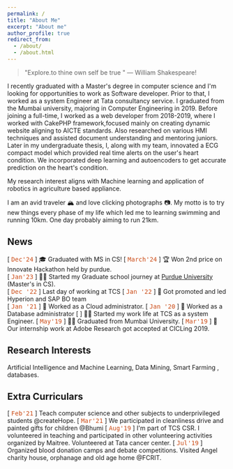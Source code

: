 ```yaml
---
permalink: /
title: "About Me"
excerpt: "About me"
author_profile: true
redirect_from: 
  - /about/
  - /about.html
---
```


> "Explore.<span style="font-style: normal">to thine own self be true </span>" ― William Shakespeare!

I recently graduated with a Master's degree in computer science and I'm looking for opportunities to work as Software developer. Prior to that, I worked as a system Engineer at Tata consultancy service. I graduated from the Mumbai university,  majoring in Computer Engineering in 2019. Before joining a full-time, I worked as a web developer from 2018-2019, where I worked with CakePHP framework,focused mainly on creating dynamic website aligning to AICTE standards. Also researched on various HMI techniques and assisted document understanding and mentoring juniors. Later in my undergraduate thesis, I, along with my team, innovated a ECG compact model which provided real time alerts on the user's heart condition. We incorporated deep learning and autoencoders to get accurate prediction on the heart's condition.

My research interest aligns with Machine learning and application of robotics in agriculture based appliance. 

I am an avid traveler 🏔 and love clicking photographs 📷. 
My motto is to try new things every phase of my life which led me to learning swimming and running 10km. One day probably aiming to run 21km.

<!-- monospace in html, ref: https://www.w3schools.com/tags/tag_tt.asp -->

News
------

[ <span style="font-family:'Lucida Console', monospace;color: #cb4b16;">Dec'24</span> ] 🎓 Graduated with MS in CS!
[ <span style="font-family:'Lucida Console', monospace;color: #cb4b16;">March'24</span> ] 🏆 Won 2nd price on Innovate Hackathon held by purdue.   
[ <span style="font-family:'Lucida Console', monospace;color: #cb4b16;">Jan'23</span> ] 🧑‍🏫 Started my Graduate school journey at [Purdue University](https://purdue.edu/) (Master's in CS).  
[ <span style="font-family:'Lucida Console', monospace;color: #cb4b16;">Dec '22</span> ] Last day of working at TCS
[ <span style="font-family:'Lucida Console', monospace;color: #cb4b16;">Jan '22</span> ] 🎉 Got promoted and led Hyperion and SAP BO team  
[ <span style="font-family:'Lucida Console', monospace;color: #cb4b16;">Jan '21</span> ] 🎉 Worked as a Cloud administrator.
[ <span style="font-family:'Lucida Console', monospace;color: #cb4b16;">Jan '20</span> ] 🎉 Worked as a Database administrator
[ <span style="font-family:'Lucida Console', monospace;color: #cb4b16;"></span> ] 🧑‍💻 Started my work life at TCS as a system Engineer.
[ <span style="font-family:'Lucida Console', monospace;color: #cb4b16;">May'19</span> ] 🧑‍🎓 Graduated from Mumbai University.
[ <span style="font-family:'Lucida Console', monospace;color: #cb4b16;">Mar'19</span> ] 📄 Our internship work at Adobe Research got accepted at CICLing 2019.



Research Interests
------
Artificial Intelligence and Machine Learning, Data Mining, Smart Farming , databases. 

Extra Curriculars
------  
[ <span style="font-family:'Lucida Console', monospace;color: #cb4b16;">Feb'21</span> ] Teach computer science and other subjects to underprivileged students @createHope.
[ <span style="font-family:'Lucida Console', monospace;color: #cb4b16;">Mar'21</span> ] We participated in cleanliness drive and painted gifts for children @Bhumi
[ <span style="font-family:'Lucida Console', monospace;color: #cb4b16;">Aug'19</span> ] I'm part of TCS CSR. I volunteered in teaching and participated in other volunteering activities organized by Maitree. Volunteered at Tata cancer center.
[ <span style="font-family:'Lucida Console', monospace;color: #cb4b16;">Jul'19</span> ] Organized blood donation camps and debate competitions. Visited Angel charity house, orphanage and old age home @FCRIT.
